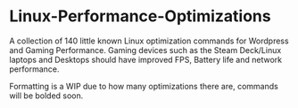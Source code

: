 # Linux-Performance-Optimizations

A collection of 140 little known Linux optimization commands for Wordpress and Gaming Performance. Gaming devices such as the Steam Deck/Linux laptops and Desktops should have improved FPS, Battery life and network performance.

Formatting is a WIP due to how many optimizations there are, commands will be bolded soon.
